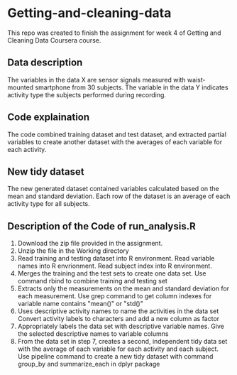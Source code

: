 # Getting-and-cleaning-data

This repo was created to finish the assignment for week 4 of Getting and Cleaning Data Coursera course.


## Data description

The variables in the data X are sensor signals measured with waist-mounted smartphone from 30 subjects. The variable in the data Y indicates activity type the subjects performed during recording.

## Code explaination

The code combined training dataset and test dataset, and extracted partial variables to create another dataset with the averages of each variable for each activity.

## New tidy dataset

The new generated dataset contained variables calculated based on the mean and standard deviation. Each row of the dataset is an average of each activity type for all subjects.

## Description of the Code of run_analysis.R

1. Download the zip file provided in the assignment.
2. Unzip the file in the Working directory
3. Read training and testing dataset into R environment. Read variable names into R envrionment. Read subject index into R environment.
4. Merges the training and the test sets to create one data set. Use command rbind to combine training and testing set
5. Extracts only the measurements on the mean and standard deviation for each measurement. Use grep command to get column indexes for variable name contains "mean()" or "std()"
6. Uses descriptive activity names to name the activities in the data set Convert activity labels to characters and add a new column as factor
7. Appropriately labels the data set with descriptive variable names. Give the selected descriptive names to variable columns
8. From the data set in step 7, creates a second, independent tidy data set with the average of each variable for each activity and each subject. Use pipeline command to create a new tidy dataset with command group_by and summarize_each in dplyr package